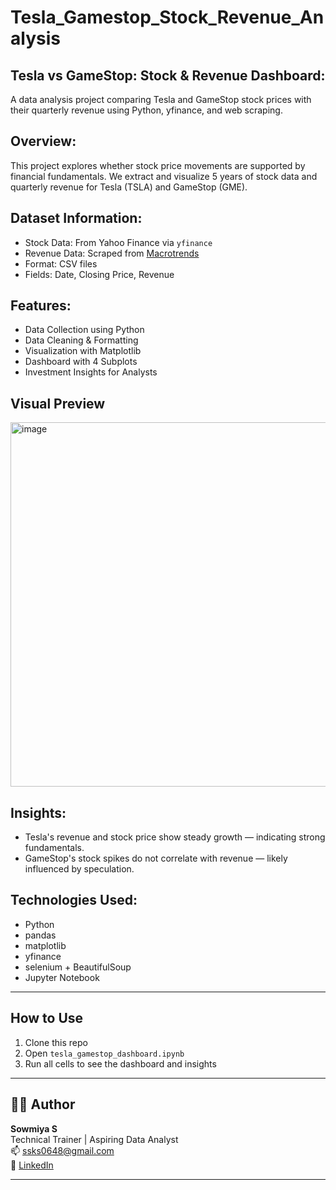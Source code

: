 # Tesla_Gamestop_Stock_Revenue_Analysis

## Tesla vs GameStop: Stock & Revenue Dashboard:
A data analysis project comparing Tesla and GameStop stock prices with their quarterly revenue using Python, yfinance, and web scraping.

## Overview:
This project explores whether stock price movements are supported by financial fundamentals. We extract and visualize 5 years of stock data and quarterly revenue for Tesla (TSLA) and GameStop (GME).

## Dataset Information:
- Stock Data: From Yahoo Finance via `yfinance`
- Revenue Data: Scraped from [Macrotrends](https://macrotrends.net)
- Format: CSV files
- Fields: Date, Closing Price, Revenue

## Features:
- Data Collection using Python
- Data Cleaning & Formatting
- Visualization with Matplotlib
- Dashboard with 4 Subplots
- Investment Insights for Analysts

## Visual Preview
<img width="940" height="583" alt="image" src="https://github.com/user-attachments/assets/d19a44db-ae9d-4a4e-8945-ef01c4a1402e" />

  
## Insights:
- Tesla's revenue and stock price show steady growth — indicating strong fundamentals.
- GameStop's stock spikes do not correlate with revenue — likely influenced by speculation.

## Technologies Used:
- Python
- pandas
- matplotlib
- yfinance
- selenium + BeautifulSoup
- Jupyter Notebook



---

## How to Use

1. Clone this repo
2. Open `tesla_gamestop_dashboard.ipynb`
3. Run all cells to see the dashboard and insights

---

## 👩‍💻 Author

**Sowmiya S**  
Technical Trainer | Aspiring Data Analyst  
📫  ssks0648@gmail.com  
🔗 [LinkedIn]( www.linkedin.com/in/sowmiya-s-73000a253)

---

